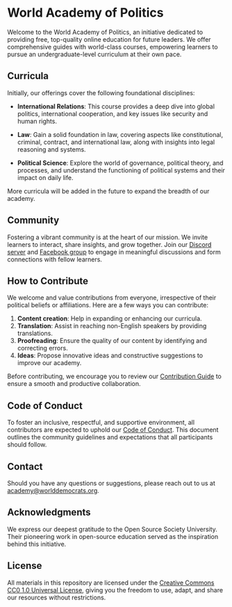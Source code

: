 # World Academy of Politics

Welcome to the World Academy of Politics, an initiative dedicated to providing free, top-quality online education for future leaders. We offer comprehensive guides with world-class courses, empowering learners to pursue an undergraduate-level curriculum at their own pace.

## Curricula

Initially, our offerings cover the following foundational disciplines:

- **International Relations**: This course provides a deep dive into global politics, international cooperation, and key issues like security and human rights.

- **Law**: Gain a solid foundation in law, covering aspects like constitutional, criminal, contract, and international law, along with insights into legal reasoning and systems.

- **Political Science**: Explore the world of governance, political theory, and processes, and understand the functioning of political systems and their impact on daily life.

More curricula will be added in the future to expand the breadth of our academy.

## Community

Fostering a vibrant community is at the heart of our mission. We invite learners to interact, share insights, and grow together. Join our [Discord server](https://discord.gg/KhuwtTPnXa) and [Facebook group](https://www.facebook.com/groups/worlddemocrats) to engage in meaningful discussions and form connections with fellow learners.

## How to Contribute

We welcome and value contributions from everyone, irrespective of their political beliefs or affiliations. Here are a few ways you can contribute:

1. **Content creation**: Help in expanding or enhancing our curricula.
2. **Translation**: Assist in reaching non-English speakers by providing translations.
3. **Proofreading**: Ensure the quality of our content by identifying and correcting errors.
4. **Ideas**: Propose innovative ideas and constructive suggestions to improve our academy.

Before contributing, we encourage you to review our [Contribution Guide](CONTRIBUTING.md) to ensure a smooth and productive collaboration.

## Code of Conduct

To foster an inclusive, respectful, and supportive environment, all contributors are expected to uphold our [Code of Conduct](CODE_OF_CONDUCT.md). This document outlines the community guidelines and expectations that all participants should follow.

## Contact

Should you have any questions or suggestions, please reach out to us at [academy@worlddemocrats.org](mailto:academy@worlddemocrats.org).

## Acknowledgments 

We express our deepest gratitude to the Open Source Society University. Their pioneering work in open-source education served as the inspiration behind this initiative.

## License

All materials in this repository are licensed under the [Creative Commons CC0 1.0 Universal License](LICENSE), giving you the freedom to use, adapt, and share our resources without restrictions.

